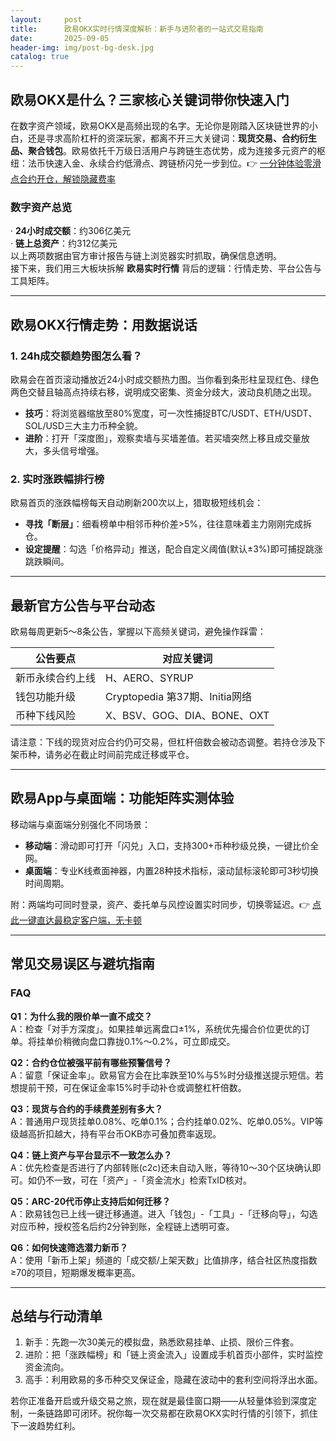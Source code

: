 ```yaml
---
layout:     post
title:      欧易OKX实时行情深度解析：新手与进阶者的一站式交易指南
date:       2025-09-05
header-img: img/post-bg-desk.jpg
catalog: true
---
```


## 欧易OKX是什么？三家核心关键词带你快速入门
在数字资产领域，欧易OKX是高频出现的名字。无论你是刚踏入区块链世界的小白，还是寻求高阶杠杆的资深玩家，都离不开三大关键词：**现货交易、合约衍生品、聚合钱包**。欧易依托千万级日活用户与跨链生态优势，成为连接多元资产的枢纽：法币快速入金、永续合约低滑点、跨链桥闪兑一步到位。👉 [一分钟体验零滑点合约开仓，解锁隐藏费率](https://okxdog.com/)

### 数字资产总览
· **24小时成交额**：约306亿美元  
· **链上总资产**：约312亿美元  
以上两项数据由官方审计报告与链上浏览器实时抓取，确保信息透明。  
接下来，我们用三大板块拆解 **欧易实时行情** 背后的逻辑：行情走势、平台公告与工具矩阵。

---

## 欧易OKX行情走势：用数据说话
### 1. 24h成交额趋势图怎么看？
欧易会在首页滚动播放近24小时成交额热力图。当你看到条形柱呈现红色、绿色两色交替且轴高点持续右移，说明成交密集、资金分歧大，波动良机随之出现。  
- **技巧**：将浏览器缩放至80%宽度，可一次性捕捉BTC/USDT、ETH/USDT、SOL/USD三大主力币种全貌。  
- **进阶**：打开「深度图」，观察卖墙与买墙差值。若买墙突然上移且成交量放大，多头信号增强。

### 2. 实时涨跌幅排行榜
欧易首页的涨跌幅榜每天自动刷新200次以上，猎取极短线机会：  
- **寻找「断层」**：细看榜单中相邻币种价差>5%，往往意味着主力刚刚完成拆仓。  
- **设定提醒**：勾选「价格异动」推送，配合自定义阈值(默认±3%)即可捕捉跳涨跳跌瞬间。

---

## 最新官方公告与平台动态
欧易每周更新5～8条公告，掌握以下高频关键词，避免操作踩雷：

|   公告要点    | 对应关键词 |
|-------------|-----------|
| 新币永续合约上线 | H、AERO、SYRUP |
| 钱包功能升级   | Cryptopedia 第37期、Initia网络 |
| 币种下线风险   | X、BSV、GOG、DIA、BONE、OXT |

请注意：下线的现货对应合约仍可交易，但杠杆倍数会被动态调整。若持仓涉及下架币种，请务必在截止时间前完成迁移或平仓。

---

## 欧易App与桌面端：功能矩阵实测体验
移动端与桌面端分别强化不同场景：
- **移动端**：滑动即可打开「闪兑」入口，支持300+币种秒级兑换，一键比价全网。  
- **桌面端**：专业K线煮面神器，内置28种技术指标，滚动鼠标滚轮即可3秒切换时间周期。

附：两端均可同时登录，资产、委托单与风控设置实时同步，切换零延迟。👉 [点此一键直达最稳定客户端，无卡顿](https://okxdog.com/)

---

## 常见交易误区与避坑指南
### FAQ
**Q1：为什么我的限价单一直不成交？**  
A：检查「对手方深度」。如果挂单远离盘口±1%，系统优先撮合价位更优的订单。将挂单价稍微向盘口靠拢0.1%～0.2%，可立即成交。

**Q2：合约仓位被强平前有哪些预警信号？**  
A：留意「保证金率」。欧易官方会在比率跌至10%与5%时分级推送提示短信。若想提前干预，可在保证金率15%时手动补仓或调整杠杆倍数。

**Q3：现货与合约的手续费差别有多大？**  
A：普通用户现货挂单0.08%、吃单0.1%；合约挂单0.02%、吃单0.05%。VIP等级越高折扣越大，持有平台币OKB亦可叠加费率返现。

**Q4：链上资产与平台显示不一致怎么办？**  
A：优先检查是否进行了内部转账(c2c)还未自动入账，等待10～30个区块确认即可。如仍不一致，可在「资产」-「资金流水」检索TxID核对。

**Q5：ARC-20代币停止支持后如何迁移？**  
A：欧易钱包已上线一键迁移通道。进入「钱包」-「工具」-「迁移向导」，勾选对应币种，授权签名后约2分钟到账，全程链上透明可查。

**Q6：如何快速筛选潜力新币？**  
A：使用「新币上架」频道的「成交额/上架天数」比值排序，结合社区热度指数≥70的项目，短期爆发概率更高。

---

## 总结与行动清单
1. 新手：先跑一次30美元的模拟盘，熟悉欧易挂单、止损、限价三件套。  
2. 进阶：把「涨跌幅榜」和「链上资金流入」设置成手机首页小部件，实时监控资金流向。  
3. 高手：利用欧易的多币种交叉保证金，隐藏在波动中的套利空间将浮出水面。

若你正准备开启或升级交易之旅，现在就是最佳窗口期——从轻量体验到深度定制，一条链路即可闭环。祝你每一次交易都在欧易OKX实时行情的引领下，抓住下一波趋势红利。